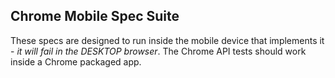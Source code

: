 ## Chrome Mobile Spec Suite ##

These specs are designed to run inside the mobile device that implements it - _it will fail in the DESKTOP browser_.
The Chrome API tests should work inside a Chrome packaged app.


